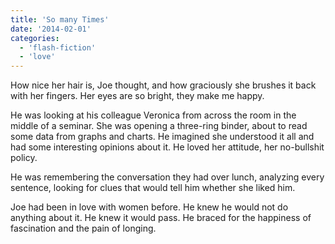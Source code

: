```yaml
---
title: 'So many Times'
date: '2014-02-01'
categories:
  - 'flash-fiction'
  - 'love'
---
```


How nice her hair is, Joe thought, and how graciously she brushes it back with
her fingers. Her eyes are so bright, they make me happy.

<!-- truncate -->


He was looking at his colleague Veronica from across the room in the middle of a
seminar. She was opening a three-ring binder, about to read some data from
graphs and charts. He imagined she understood it all and had some interesting
opinions about it. He loved her attitude, her no-bullshit policy.

He was remembering the conversation they had over lunch, analyzing every
sentence, looking for clues that would tell him whether she liked him.

Joe had been in love with women before. He knew he would not do anything about
it. He knew it would pass. He braced for the happiness of fascination and the
pain of longing.
